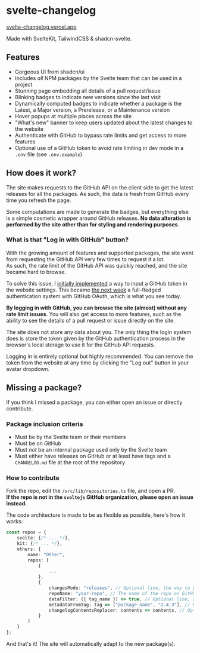 # svelte-changelog

[svelte-changelog.vercel.app](https://svelte-changelog.vercel.app/)

Made with SvelteKit, TailwindCSS & shadcn-svelte.

## Features

- Gorgeous UI from shadcn/ui
- Includes _all_ NPM packages by the Svelte team that can be used in a project
- Stunning page embedding all details of a pull request/issue
- Blinking badges to indicate new versions since the last visit
- Dynamically computed badges to indicate whether a package is the Latest, a Major version, a Prerelease, or a Maintenance version
- Hover popups at multiple places across the site
- "What's new" banner to keep users updated about the latest changes to the website
- Authenticate with GitHub to bypass rate limits and get access to more features
- Optional use of a GitHub token to avoid rate limiting in dev mode in a `.env` file (see `.env.example`)

## How does it work?

The site makes requests to the GitHub API on the client side to get the latest releases for all the packages.
As such, the data is fresh from GitHub every time you refresh the page.

Some computations are made to generate the badges, but everything else is a simple cosmetic
wrapper around GitHub releases.
**No data alteration is performed by the site other than for styling and rendering purposes**.

### What is that "Log in with GitHub" button?

With the growing amount of features and supported packages, the site went from requesting the GitHub API
very few times to request it a lot.  
As such, the rate limit of the GitHub API was quickly reached, and the site became hard to browse.

To solve this issue, I [initially implemented](https://github.com/WarningImHack3r/svelte-changelog/commit/f28218cbf3d57d509e771520e8c02a610dab4b95) a way to input a GitHub token in the website settings.
This became [the next week](https://github.com/WarningImHack3r/svelte-changelog/pull/27) a full-fledged authentication system with GitHub OAuth, which is what you see today.

**By logging in with GitHub, you can browse the site (almost) without any rate limit issues**.
You will also get access to more features, such as the ability to see the details of a pull request
or issue directly on the site.

The site does not store any data about you. The only thing the login system does is store the token given
by the GitHub authentication process in the browser's local storage to use it for the GitHub API requests.

Logging in is entirely optional but highly recommended. You can remove the token from the website at any time
by clicking the "Log out" button in your avatar dropdown.

## Missing a package?

If you think I missed a package, you can either open an issue or directly contribute.

### Package inclusion criteria

- Must be by the Svelte team or their members
- Must be on GitHub
- Must _not_ be an internal package used only by the Svelte team
- Must either have releases on GitHub or at least have tags and a `CHANGELOG.md` file at the root of the repository

### How to contribute

Fork the repo, edit the `/src/lib/repositories.ts` file, and open a PR.  
**If the repo is not in the `sveltejs` GitHub organization, please open an issue instead.**

The code architecture is made to be as flexible as possible, here's how it works:

```typescript
const repos = {
    svelte: {/* ... */},
    kit: {/* ... */},
    others: {
        name: "Other",
        repos: [
            {
                ...
            },
            {
                changesMode: "releases", // Optional line, the way to get the changes; either "releases" or "changelog", defaults to "releases"
                repoName: "your-repo", // The name of the repo on GitHub, as it appears in the URL: https://github.com/sveltejs/your-repo
                dataFilter: ({ tag_name }) => true, // Optional line, return false to exclude a version from its tag name
                metadataFromTag: tag => ["package-name", "2.4.3"], // Return the package name and version from the tag name; the version must be a valid semver without any leading "v"
                changelogContentsReplacer: contents => contents, // Optional line, replace the contents of the changelog file before parsing it; only used if `changesMode` is "changelog"
            }
        ]
    }
};
```

And that's it! The site will automatically adapt to the new package(s).
